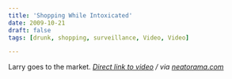 ```yaml
---
title: 'Shopping While Intoxicated'
date: 2009-10-21
draft: false
tags: [drunk, shopping, surveillance, Video, Video]

---
```


 Larry goes to the market. _[Direct link to video](http://www.youtube.com/watch?v=-s_40rM_L0s&feature=player_embedded) / via [neatorama.com](http://www.neatorama.com/2009/10/21/larry-goes-to-the-market/)_
